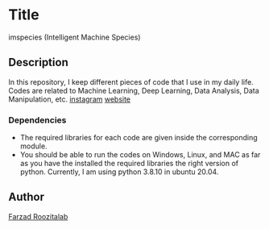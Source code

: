 # Title

imspecies (Intelligent Machine Species)

## Description
In this repository, I keep different pieces of code that I use in my daily life. Codes are related to Machine Learning, Deep Learning, Data Analysis, Data Manipulation, etc. 
[instagram](https://www.instagram.com/____imspecies/) 
[website](https://www.imspecies.com/)

### Dependencies

* The required libraries for each code are given inside the corresponding module.
* You should be able to run the codes on Windows, Linux, and MAC as far as you have the installed the required libraries the right version of python. Currently, I am using python 3.8.10 in ubuntu 20.04.

## Author

[Farzad Roozitalab](https://www.linkedin.com/in/farzad-roozitalab-173066152/)